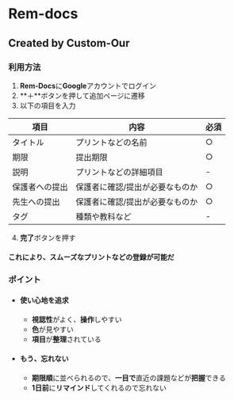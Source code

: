  
# Rem-docs
## Created by Custom-Our

### 利用方法
1. **Rem-Docs**に**Google**アカウントでログイン
2. **＋**ボタンを押して追加ページに遷移
3. 以下の項目を入力

| 項目 | 内容 | 必須 |
|---|---|---|
| タイトル | プリントなどの名前 | ○ |
| 期限 | 提出期限 | ○ |
| 説明 | プリントなどの詳細項目 | - |
| 保護者への提出 | 保護者に確認/提出が必要なものか | ○ |
| 先生への提出 | 保護者に確認/提出が必要なものか | ○ |
| タグ | 種類や教科など | - |

4. **完了**ボタンを押す

#### これにより、スムーズなプリントなどの登録が可能だ

### ポイント
* #### 使い心地を追求
    * **視認性**がよく、**操作**しやすい
    * **色**が見やすい
    * **項目**が**整理**されている
* #### もう、忘れない
    * **期限順**に並べられるので、**一目で**直近の課題などが**把握**できる
    * **1日前**に**リマインド**してくれるので忘れない
